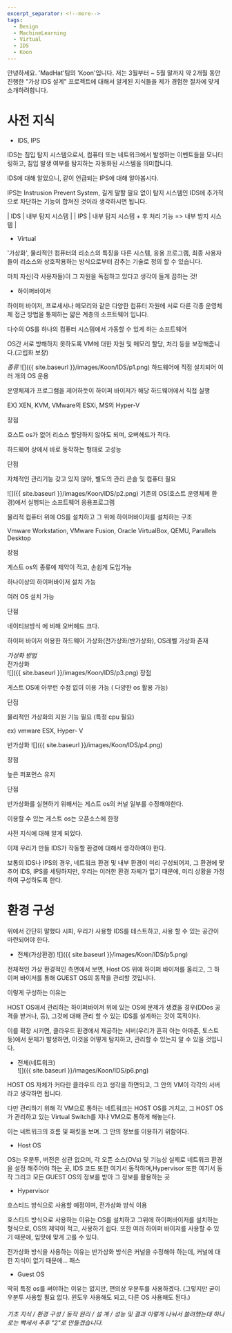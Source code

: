 ```yaml
---
excerpt_separator: <!--more-->
tags:
  - Design
  - MachineLearning
  - Virtual
  - IDS
  - Koon
---
```


안녕하세요. 'MadHat'팀의 'Koon'입니다. 저는 3월부터 ~ 5월 말까지 약 2개월 동안 진행한 "가상 IDS 설계" 프로젝트에 대해서 알게된 지식들을 제가 경험한 절차에 맞게 소개하려합니다.


<!--more-->

# 사전 지식
* IDS, IPS  

IDS는 침입 탐지 시스템으로서, 컴퓨터 또는 네트워크에서 발생하는 이벤트들을 모니터링하고, 침입 발생 여부를 탐지하는 자동화된 시스템을 의미합니다.  

IDS에 대해 알았으니, 같이 언급되는 IPS에 대해 알아봅시다.  

IPS는 Instrusion Prevent System, 길게 말할 필요 없이 탐지 시스템인 IDS에 추가적으로 차단하는 기능이 합쳐진 것이라 생각하시면 됩니다.  

| IDS | 내부 탐지 시스템 |
| IPS | 내부 탐지 시스템 + 후 처리 기능 => 내부 방지 시스템 |

* Virtual  

'가상화', 물리적인 컴퓨터의 리소스의 특징을 다른 시스템, 응용 프로그램, 최종 사용자들이 리소스와 상호작용하는 방식으로부터 감추는 기술로 정의 할 수 있습니다.  

마치 자신(각 사용자들)이 그 자원을 독점하고 있다고 생각이 들게 끔하는 것!  

* 하이퍼바이저  

하이퍼 바이저, 프로세서나 메모리와 같은 다양한 컴퓨터 자원에 서로 다른 각종 운영체제 접근 방법을 통제하는 얇은 계층의 소프트웨어 입니다.  

다수의 OS를 하나의 컴퓨터 시스템에서 가동할 수 있게 하는 소프트웨어  

OS간 서로 방해하지 못하도록 VM에 대한 자원 및 메모리 할당, 처리 등을 보장해줍니다.(고립화 보장)  

*종류*
![]({{ site.baseurl }}/images/Koon/IDS/p1.png)
하드웨어에 직접 설치되어 여러 개의 OS 운용  

운영체제가 프로그램을 제어하듯이 하이퍼 바이저가 해당 하드웨어에서 직접 실행

EX) XEN, KVM, VMware의 ESXi, MS의 Hyper-V

장점  

호스트 os가 없어 리소스 할당하지 않아도 되며, 오버헤드가 적다.  

하드웨어 상에서 바로 동작하는 형태로 고성능  

단점  

자체적인 관리기능 갖고 있지 않아, 별도의 관리 콘솔 및 컴퓨터 필요  

![]({{ site.baseurl }}/images/Koon/IDS/p2.png)
기존의 OS(호스트 운영체제 환경)에서 실행되는 소프트웨어 응용프로그램  

물리적 컴퓨터 위에 OS를 설치하고 그 위에 하이퍼바이저를 설치하는 구조 

Vmware Workstation, VMware Fusion, Oracle VirtualBox, QEMU, Parallels Desktop  

장점 

게스트 os의 종류에 제약이 적고, 손쉽게 도입가능 

하나이상의 하이퍼바이저 설치 가능 

여러 OS 설치 가능

단점 

네이티브방식 에 비해 오버헤드 크다. 

하이퍼 바이저 이용한 하드웨어 가상화(전가상화/반가상화), OS레벨 가상화 존재 

*가상화 방법*  
전가상화  
![]({{ site.baseurl }}/images/Koon/IDS/p3.png)
장점  

게스트 OS에 아무런 수정 없이 이용 가능 ( 다양한 os 활용 가능)  

단점  

물리적인 가상화의 지원 기능 필요 (특정 cpu 필요)

ex) vmware ESX, Hyper- V

반가상화
![]({{ site.baseurl }}/images/Koon/IDS/p4.png)

장점  

높은 퍼포먼스 유지

단점  

반가상화를 실현하기 위해서는 게스트 os의 커널 일부를 수정해야한다.  

이용할 수 있는 게스트 os는 오픈소스에 한정  
 

 

사전 지식에 대해 알게 되었다. 

이제 우리가 만들 IDS가 작동할 환경에 대해서 생각하여야 한다. 

보통의 IDS나 IPS의 경우, 네트워크 환경 및 내부 환경이 미리 구성되어져, 그 환경에 맞추어 IDS, IPS를 세팅하지만, 우리는 이러한 환경 자체가 없기 때문에, 미리 상황을 가정하여 구성하도록 한다. 


# 환경 구성 

위에서 간단히 말했다 시피, 우리가 사용할 IDS를 테스트하고, 사용 할 수 있는 공간이 마련되어야 한다.  

* 전체(가상환경)
![]({{ site.baseurl }}/images/Koon/IDS/p5.png)  

전체적인 가상 환경적인 측면에서 보면, Host OS 위에 하이퍼 바이저를 올리고, 그 하이퍼 바이저를 통해 GUEST OS의 동작을 관리할 것입니다.  

이렇게 구성하는 이유는  

HOST OS에서 관리하는 하이퍼바이저 위에 있는 OS에 문제가 생겼을 경우(DDos 공격을 받거나, 등), 그것에 대해 관리 할 수 있는 IDS를 설계하는 것이 목적이다.

이를 확장 시키면, 클라우드 환경에서 제공하는 서버(우리가 흔히 아는 아마존, 토스트 등)에서 문제가 발생하면, 이것을 어떻게 탐지하고, 관리할 수 있는지 알 수 있을 것입니다. 

* 전체(네트워크)  
![]({{ site.baseurl }}/images/Koon/IDS/p6.png)

HOST OS 자체가 커다란 클라우드 라고 생각을 하면되고, 그 안의 VM이 각각의 서버라고 생각하면 됩니다. 
 
다만 관리하기 위해 각 VM으로 통하는 네트워크는 HOST OS를 거치고, 그 HOST OS가 관리하고 있는 Virtual Switch를 지나 VM으로 통하게 해놓는다. 
  
이는 네트워크의 흐름 및 패킷을 보며. 그 안의 정보를 이용하기 위함이다.  

* Host OS 

OS는 우분투, 버전은 상관 없으며, 각 오픈 소스(OVs) 및 기능상 실제로 네트워크 환경을 설정 해주어야 하는 곳, IDS 코드 또한 여기서 동작하며,Hypervisor 또한 여기서 동작 그리고 모든 GUEST OS의 정보를 받아 그 정보를 활용하는 곳 

* Hypervisor  

호스티드 방식으로 사용할 예정이며, 전가상화 방식 이용  

호스티드 방식으로 사용하는 이유는 OS를 설치하고 그위에 하이퍼바이저를 설치하는 형식으로, OS의 제약이 적고, 사용하기 쉽다. 또한 여러 하이퍼 바이저를 사용할 수 있기 때문에, 입맛에 맞게 고를 수 있다. 

전가상화 방식을 사용하는 이유는 반가상화 방식은 커널을 수정해야 하는데, 커널에 대한 지식이 없기 때문에... 패스

* Guest OS

딱히 특정 os를 써야하는 이유는 없지만, 편의상 우분투를 사용하겠다. (그렇지만 굳이 우분투 사용할 필요 없다. 윈도우 사용해도 되고, 다른 OS 사용해도 된다.)  



###### 기초 지식 / 환경 구성 / 동작 원리 / 설 계 / 성능 및 결과 이렇게 나눠서 쓸려했는데 하나로는 빡세서 추후 "2"로 만들겠습니다.
